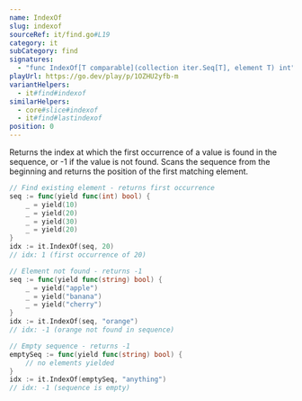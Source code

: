 ```yaml
---
name: IndexOf
slug: indexof
sourceRef: it/find.go#L19
category: it
subCategory: find
signatures:
  - "func IndexOf[T comparable](collection iter.Seq[T], element T) int"
playUrl: https://go.dev/play/p/1OZHU2yfb-m
variantHelpers:
  - it#find#indexof
similarHelpers:
  - core#slice#indexof
  - it#find#lastindexof
position: 0
---
```


Returns the index at which the first occurrence of a value is found in the sequence, or -1 if the value is not found. Scans the sequence from the beginning and returns the position of the first matching element.

```go
// Find existing element - returns first occurrence
seq := func(yield func(int) bool) {
    _ = yield(10)
    _ = yield(20)
    _ = yield(30)
    _ = yield(20)
}
idx := it.IndexOf(seq, 20)
// idx: 1 (first occurrence of 20)
```

```go
// Element not found - returns -1
seq := func(yield func(string) bool) {
    _ = yield("apple")
    _ = yield("banana")
    _ = yield("cherry")
}
idx := it.IndexOf(seq, "orange")
// idx: -1 (orange not found in sequence)
```

```go
// Empty sequence - returns -1
emptySeq := func(yield func(string) bool) {
    // no elements yielded
}
idx := it.IndexOf(emptySeq, "anything")
// idx: -1 (sequence is empty)
```